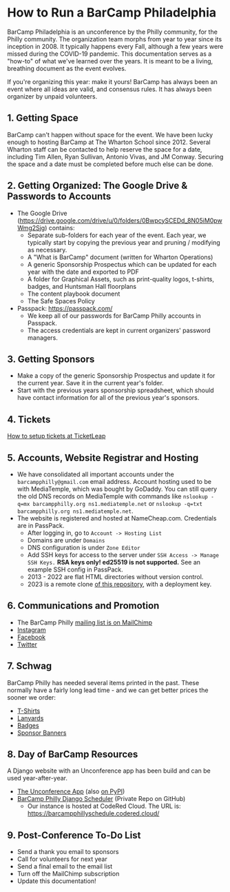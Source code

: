 # How to Run a BarCamp Philadelphia

BarCamp Philadelphia is an unconference by the Philly community, for the Philly community. The organization team morphs from year to year since its inception in 2008. It typically happens every Fall, although a few years were missed during the COVID-19 pandemic. This documentation serves as a "how-to" of what we've learned over the years. It is meant to be a living, breathing document as the event evolves.

If you're organizing this year: make it yours! BarCamp has always been an event where all ideas are valid, and consensus rules. It has always been organizer by unpaid volunteers.

## 1. Getting Space

BarCamp can't happen without space for the event. We have been lucky enough to hosting BarCamp at The Wharton School since 2012. Several Wharton staff can be contacted to help reserve the space for a date, including Tim Allen, Ryan Sullivan, Antonio Vivas, and JM Conway. Securing the space and a date must be completed before much else can be done.

## 2. Getting Organized: The Google Drive & Passwords to Accounts

* The Google Drive (https://drive.google.com/drive/u/0/folders/0BwpcySCEDd_8N05iM0pwWmg2Sjg) contains:
    * Separate sub-folders for each year of the event. Each year, we typically start by copying the previous year and pruning / modifying as necessary.
    * A "What is BarCamp" document (written for Wharton Operations)
    * A generic Sponsorship Prospectus which can be updated for each year with the date and exported to PDF
    * A folder for Graphical Assets, such as print-quality logos, t-shirts, badges, and Huntsman Hall floorplans 
    * The content playbook document
    * The Safe Spaces Policy
* Passpack: https://passpack.com/
    * We keep all of our passwords for BarCamp Philly accounts in Passpack.
    * The access credentials are kept in current organizers' password managers.

## 3. Getting Sponsors

* Make a copy of the generic Sponsorship Prospectus and update it for the current year. Save it in the current year's folder.
* Start with the previous years sponsorship spreadsheet, which should have contact information for all of the previous year's sponsors.

## 4. Tickets

[How to setup tickets at TicketLeap](README_tickets.md)

## 5. Accounts, Website Registrar and Hosting

* We have consolidated all important accounts under the `barcampphilly@gmail.com` email address. Account hosting used to be with MediaTemple, which was bought by GoDaddy. You can still query the old DNS records on MediaTemple with commands like `nslookup -q=mx barcampphilly.org ns1.mediatemple.net` or `nslookup -q=txt barcampphilly.org ns1.mediatemple.net`.
* The website is registered and hosted at NameCheap.com. Credentials are in PassPack.
    * After logging in, go to `Account -> Hosting List`
    * Domains are under `Domains`
    * DNS configuration is under `Zone Editor`
    * Add SSH keys for access to the server under `SSH Access -> Manage SSH Keys.` **RSA keys only! ed25519 is not supported.** See an example SSH config in PassPack.
    * 2013 - 2022 are flat HTML directories without version control.
    * 2023 is a remote clone [of this repository](https://github.com/barcampphilly/bcp-14-2023), with a deployment key.

## 6. Communications and Promotion

* The BarCamp Philly [mailing list is on MailChimp](https://mailchimp.com/)
* [Instagram](https://www.instagram.com/barcampphilly/)
* [Facebook](https://www.facebook.com/barcampphilly/)
* [Twitter](https://twitter.com/barcampphilly)

## 7. Schwag

BarCamp Philly has needed several items printed in the past. These normally have a fairly long lead time - and we can get better prices the sooner we order:

* [T-Shirts](README_schwag.md#t-shirts)
* [Lanyards](README_schwag.md#lanyards)
* [Badges](README_schwag.md#badges)
* [Sponsor Banners](README_schwag.md#sponsor-banners)

## 8. Day of BarCamp Resources

A Django website with an Unconference app has been build and can be used year-after-year.

* [The Unconference App](https://github.com/flipperpa/unconference) (also [on PyPI](https://pypi.org/project/unconference/))
* [BarCamp Philly Django Scheduler](https://github.com/barcampphilly/django-scheduler) (Private Repo on GitHub)
    * Our instance is hosted at CodeRed Cloud. The URL is: https://barcampphillyschedule.codered.cloud/

## 9. Post-Conference To-Do List

* Send a thank you email to sponsors
* Call for volunteers for next year
* Send a final email to the email list
* Turn off the MailChimp subscription
* Update this documentation!

